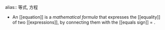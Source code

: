 alias:: 等式, 方程

- An [[equation]] is a *mathematical formula* that expresses the [[equality]] of two [[expressions]], by connecting them with the [[equals sign]] $=$ .